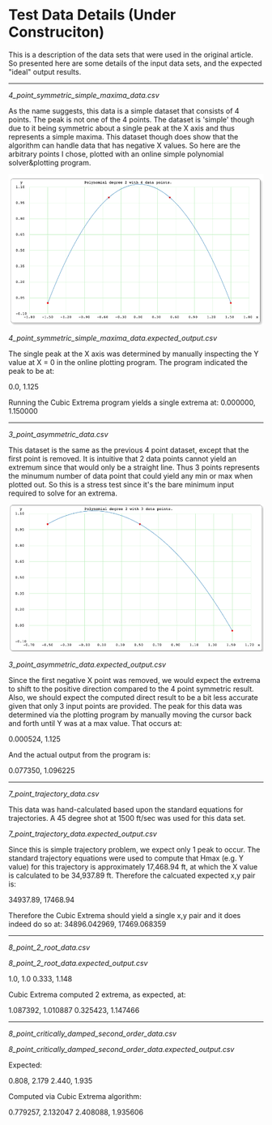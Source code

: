 # Test Data Details (Under Construciton)

This is a description of the data sets that were used in the original article. So presented here are some details of the input data sets, and the expected "ideal" output results.

---

*4_point_symmetric_simple_maxima_data.csv*

As the name suggests, this data is a simple dataset that consists of 4 points. The peak is not one of the 4 points. The dataset is 'simple' though due to it being symmetric about a single peak at the X axis and thus represents a simple maxima. This dataset though does show that the algorithm can handle data that has negative X values. So here are the arbitrary points I chose, plotted with an online simple polynomial solver&plotting program.

![](4_point_symmetric_simple_maxima_data.png)

*4_point_symmetric_simple_maxima_data.expected_output.csv*

The single peak at the X axis was determined by manually inspecting the Y value at X = 0 in the online plotting program. The program indicated the peak to be at:

0.0, 1.125

Running the Cubic Extrema program yields a single extrema at:
0.000000, 1.150000

---

*3_point_asymmetric_data.csv*

This dataset is the same as the previous 4 point dataset, except that the first point is removed. It is intuitive that 2 data points cannot yield an extremum since that would only be a straight line. Thus 3 points represents the minumum number of data point that could yield any min or max when plotted out. So this is a stress test since it's the bare minimum input required to solve for an extrema. 

![](3_point_asymmetric_data.png)

*3_point_asymmetric_data.expected_output.csv*

Since the first negative X point was removed, we would expect the extrema to shift to the positive direction compared to the 4 point symmetric result. Also, we should expect the computed direct result to be a bit less accurate given that only 3 input points are provided.
The peak for this data was determined via the plotting program by manually moving the cursor back and forth until Y was at a max value. That occurs at:

0.000524, 1.125

And the actual output from the program is:

0.077350, 1.096225

---

*7_point_trajectory_data.csv*

This data was hand-calculated based upon the standard equations for trajectories. A 45 degree shot at 1500 ft/sec was used for this data set.

*7_point_trajectory_data.expected_output.csv*

Since this is simple trajectory problem, we expect only 1 peak to occur. The standard trajectory equations were used to compute that Hmax (e.g. Y value) for this trajectory is approximately 17,468.94 ft, at which the X value is calculated to be 34,937.89 ft. Therefore the calcuated expected x,y pair is:

34937.89, 17468.94

Therefore the Cubic Extrema should yield a single x,y pair and it does indeed do so at:
34896.042969, 17469.068359

---

*8_point_2_root_data.csv*

*8_point_2_root_data.expected_output.csv*

1.0, 1.0
0.333, 1.148

Cubic Extrema computed 2 extrema, as expected, at:

1.087392, 1.010887
0.325423, 1.147466

---

*8_point_critically_damped_second_order_data.csv*

*8_point_critically_damped_second_order_data.expected_output.csv*

Expected:

0.808, 2.179
2.440, 1.935

Computed via Cubic Extrema algorithm:

0.779257, 2.132047
2.408088, 1.935606

